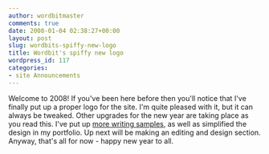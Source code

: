```yaml
---
author: wordbitmaster
comments: true
date: 2008-01-04 02:38:27+00:00
layout: post
slug: wordbits-spiffy-new-logo
title: Wordbit's spiffy new logo
wordpress_id: 117
categories:
- site Announcements
---
```


Welcome to 2008! If you've been here before then you'll notice that I've finally put up a proper logo for the site. I'm quite pleased with it, but it can always be tweaked. Other upgrades for the new year are taking place as you read this. I've put up [more writing samples](http://wordbit.freehostia.com/portfolio/samples), as well as simplified the design in my portfolio. Up next will be making an editing and design section. Anyway, that's all for now - happy new year to all.
